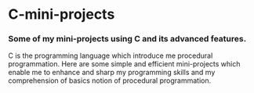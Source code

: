 # C-mini-projects

### Some of my mini-projects using C and its advanced features.

C is the programming language which introduce me procedural programmation.
Here are some simple and efficient mini-projects which enable me to enhance and 
sharp my programming skills and my comprehension of basics notion of procedural 
programmation. 
